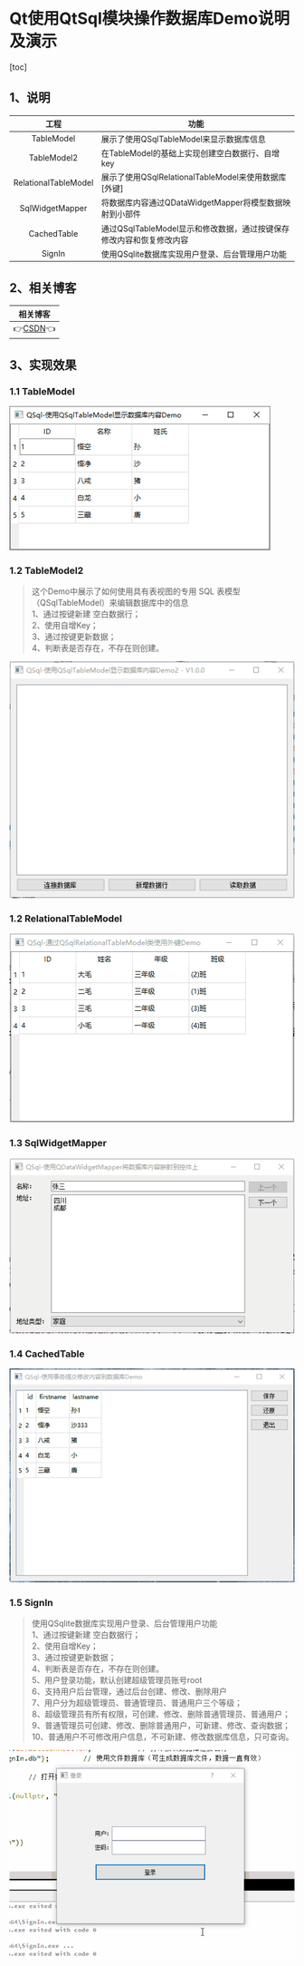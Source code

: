 # Qt使用QtSql模块操作数据库Demo说明及演示

[toc]



## 1、说明

|         工程         | 功能                                                         |
| :------------------: | ------------------------------------------------------------ |
|      TableModel      | 展示了使用QSqlTableModel来显示数据库信息                     |
|     TableModel2      | 在TableModel的基础上实现创建空白数据行、自增key              |
| RelationalTableModel | 展示了使用QSqlRelationalTableModel来使用数据库[外键]         |
|   SqlWidgetMapper    | 将数据库内容通过QDataWidgetMapper将模型数据映射到小部件      |
|     CachedTable      | 通过QSqlTableModel显示和修改数据，通过按键保存修改内容和恢复修改内容 |
|        SignIn        | 使用QSqlite数据库实现用户登录、后台管理用户功能              |

 

## 2、相关博客

|                           相关博客                           |
| :----------------------------------------------------------: |
| 👉[CSDN](https://blog.csdn.net/qq_43627907/category_11804042.html)👈 |



## 3、实现效果

### 1.1 TableModel

![image-20220518112255014](QSql.assets/image-20220518112255014.png)



### 1.2 TableModel2

> 这个Demo中展示了如何使用具有表视图的专用 SQL 表模型（QSqlTableModel）来编辑数据库中的信息    
>   1、通过按键新建 空白数据行；                                           
>   2、使用自增Key；                                              
>   3、通过按键更新数据；                                               
>   4、判断表是否存在，不存在则创建。                                     

![TableModel2-tuya](QSql.assets/TableModel2-tuya.gif)

### 1.2 RelationalTableModel

![RelationalTableModel](QSql.assets/RelationalTableModel.gif)

### 1.3 SqlWidgetMapper

![SqlWidgetMapper](QSql.assets/SqlWidgetMapper.gif)

### 1.4 CachedTable

![CachedTable](QSql.assets/CachedTable.gif)



### 1.5 SignIn

> 使用QSqlite数据库实现用户登录、后台管理用户功能         
>   1、通过按键新建 空白数据行；                   
>   2、使用自增Key；                        
>   3、通过按键更新数据；                       
>   4、判断表是否存在，不存在则创建。                 
>   5、用户登录功能，默认创建超级管理员账号root          
>   6、支持用户后台管理，通过后台创建、修改、删除用户         
>   7、用户分为超级管理员、普通管理员、普通用户三个等级；       
>   8、超级管理员有所有权限，可创建、修改、删除普通管理员、普通用户； 
>   9、普通管理员可创建、修改、删除普通用户，可新建、修改、查询数据； 
>   10、普通用户不可修改用户信息，不可新建、修改数据库信息，只可查询。

![SignIn-tuya](QSql.assets/SignIn-tuya.gif)
